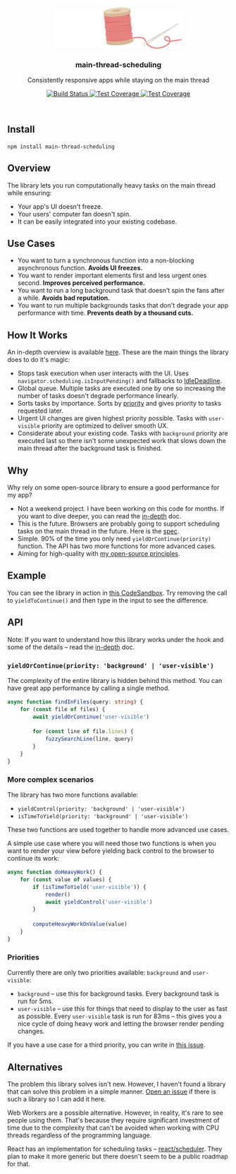 <br>
<br>
<div align="center">
<img width="288px" src="media/logo-centered.png">
</div>

<h3 align="center">
<b>main-thread-scheduling</b>
</h3>
<p align="center">
Consistently responsive apps while staying on the main thread
</p>

<p align="center">
<a href="https://www.travis-ci.com/astoilkov/main-thread-scheduling">
<img src="https://www.travis-ci.com/astoilkov/main-thread-scheduling.svg?branch=master" alt="Build Status" />
</a>
<a href="https://codeclimate.com/github/astoilkov/main-thread-scheduling/test_coverage">
<img src="https://img.shields.io/codeclimate/coverage/astoilkov/main-thread-scheduling" alt="Test Coverage" />
</a>
<a href="https://bundlephobia.com/result?p=use-local-storage-state">
<img src="https://badgen.net/bundlephobia/min/main-thread-scheduling" alt="Test Coverage" />
</a>
<!-- [![Minified Size](https://img.shields.io/npm/dm/main-thread-scheduling)](https://www.npmjs.com/package/use-local-storage-state) -->
<p>

<br>

## Install

```shell
npm install main-thread-scheduling
```

## Overview

The library lets you run computationally heavy tasks on the main thread while ensuring:
- Your app's UI doesn't freeze.
- Your users' computer fan doesn't spin.
- It can be easily integrated into your existing codebase.

## Use Cases

- You want to turn a synchronous function into a non-blocking asynchronous function. **Avoids UI freezes.**
- You want to render important elements first and less urgent ones second. **Improves perceived performance.**
- You want to run a long background task that doesn't spin the fans after a while. **Avoids bad reputation.**
- You want to run multiple backgrounds tasks that don't degrade your app performance with time. **Prevents death by a thousand cuts.**

## How It Works

An in-depth overview is available [here](./docs/in-depth.md). These are the main things the library does to do it's magic:
- Stops task execution when user interacts with the UI. Uses `navigator.scheduling.isInputPending()` and fallbacks to [IdleDeadline](https://developer.mozilla.org/en-US/docs/Web/API/IdleDeadline).
- Global queue. Multiple tasks are executed one by one so increasing the number of tasks doesn't degrade performance linearly.
- Sorts tasks by importance. Sorts by [priority](#priorities) and gives priority to tasks requested later.
- Urgent UI changes are given highest priority possible. Tasks with `user-visible` priority are optimized to deliver smooth UX.
- Considerate about your existing code. Tasks with `background` priority are executed last so there isn't some unexpected work that slows down the main thread after the background task is finished.

## Why

Why rely on some open-source library to ensure a good performance for my app?
- Not a weekend project. I have been working on this code for months. If you want to dive deeper, you can read the [in-depth](./docs/in-depth.md) doc.
- This is the future. Browsers are probably going to support scheduling tasks on the main thread in the future. Here is the [spec](https://github.com/WICG/scheduling-apis).
- Simple. 90% of the time you only need `yieldOrContinue(priority)` function. The API has two more functions for more advanced cases.
- Aiming for high-quality with [my open-source principles](https://astoilkov.com/my-open-source-principles).

## Example

You can see the library in action in [this CodeSandbox](https://codesandbox.io/s/main-thread-scheduling-example-qqef6?file=/src/App.js:1188-1361). Try removing the call to `yieldToContinue()` and then type in the input to see the difference.

## API

Note: If you want to understand how this library works under the hook and some of the details – read the [in-depth](./docs/in-depth.md) doc.

### `yieldOrContinue(priority: 'background' | 'user-visible')`

The complexity of the entire library is hidden behind this method. You can have great app performance by calling a single method.

```ts
async function findInFiles(query: string) {  
    for (const file of files) {
        await yieldOrContinue('user-visible')
        
        for (const line of file.lines) {
            fuzzySearchLine(line, query)
        }
    }
}
```

### More complex scenarios

The library has two more functions available:
- `yieldControl(priority: 'background' | 'user-visible')`
- `isTimeToYield(priority: 'background' | 'user-visible')`

These two functions are used together to handle more advanced use cases.

A simple use case where you will need those two functions is when you want to render your view before yielding back control to the browser to continue its work:
```ts
async function doHeavyWork() {
    for (const value of values) {
        if (isTimeToYield('user-visible')) {
            render()
            await yieldControl('user-visible')
        }
        
        computeHeavyWorkOnValue(value)
    }
}
```

### Priorities

Currently there are only two priorities available: `background` and `user-visible`:
- `background` – use this for background tasks. Every background task is run for 5ms.
- `user-visible` – use this for things that need to display to the user as fast as possible. Every `user-visible` task is run for 83ms – this gives you a nice cycle of doing heavy work and letting the browser render pending changes.

If you have a use case for a third priority, you can write in [this issue](https://github.com/astoilkov/main-thread-scheduling/issues/1).

## Alternatives

The problem this library solves isn't new. However, I haven't found a library that can solve this problem in a simple manner. [Open an issue](https://github.com/astoilkov/main-thread-scheduling/issues/new) if there is such a library so I can add it here.

Web Workers are a possible alternative. However, in reality, it's rare to see people using them. That's because they require significant investment of time due to the complexity that can't be avoided when working with CPU threads regardless of the programming language.

React has an implementation for scheduling tasks – [react/scheduler](https://github.com/facebook/react/tree/3c7d52c3d6d316d09d5c2479c6851acecccc6325/packages/scheduler). They plan to make it more generic but there doesn't seem to be a public roadmap for that.
